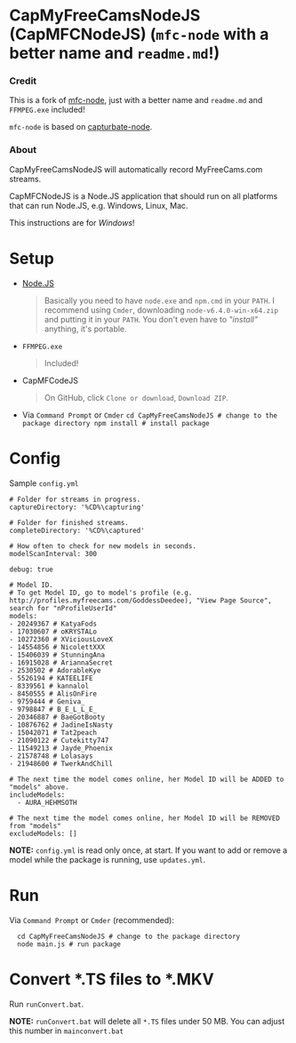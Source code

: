 CapMyFreeCamsNodeJS (CapMFCNodeJS) (`mfc-node` with a better name and `readme.md`!)
==========

### Credit ###

This is a fork of [mfc-node](https://github.com/sstativa/mfc-node), just with a better name and `readme.md` and `FFMPEG.exe` included!

`mfc-node` is based on [capturbate-node](https://github.com/SN4T14/capturebate-node).


### About ###

CapMyFreeCamsNodeJS will automatically record MyFreeCams.com streams.

CapMFCNodeJS is a Node.JS application that should run on all platforms that can run Node.JS, e.g. Windows, Linux, Mac.

This instructions are for *Windows*!

Setup
==========

* [Node.JS](https://nodejs.org/download/)
	>Basically you need to have `node.exe` and `npm.cmd` in your `PATH`. I recommend using `Cmder`, downloading `node-v6.4.0-win-x64.zip` and putting it in your `PATH`. You don't even have to *"install"* anything, it's portable.

* `FFMPEG.exe`
	>Included!

* CapMFCodeJS
	>On GitHub, click `Clone or download`, `Download ZIP`.

* Via `Command Prompt` or `Cmder`
    	```
    	cd CapMyFreeCamsNodeJS # change to the package directory
    	npm install # install package
		```

Config
===========

Sample `config.yml`

```
# Folder for streams in progress.
captureDirectory: '%CD%\capturing'

# Folder for finished streams.
completeDirectory: '%CD%\captured'

# How often to check for new models in seconds.
modelScanInterval: 300

debug: true

# Model ID.
# To get Model ID, go to model's profile (e.g. http://profiles.myfreecams.com/GoddessDeedee), "View Page Source", search for "nProfileUserId"
models:
- 20249367 # KatyaFods
- 17030607 # oKRYSTALo
- 10272360 # XViciousLoveX
- 14554856 # NicolettXXX
- 15406039 # StunningAna
- 16915028 # AriannaSecret
- 2530502 # AdorableKye
- 5526194 # KATEELIFE
- 8339561 # kannalol
- 8450555 # AlisOnFire
- 9759444 # Geniva_
- 9798847 # B_E_L_L_E_
- 20346887 # BaeGotBooty
- 10876762 # JadineIsNasty
- 15042071 # Tat2peach
- 21090122 # Cutekitty747
- 11549213 # Jayde_Phoenix
- 21578748 # Lolasays
- 21948600 # TwerkAndChill

# The next time the model comes online, her Model ID will be ADDED to "models" above.
includeModels:
  - AURA_HEHMSOTH

# The next time the model comes online, her Model ID will be REMOVED from "models"
excludeModels: []
```
**NOTE:** `config.yml` is read only once, at start. If you want to add or remove a model while the package is running, use `updates.yml`.

Run
===========

Via `Command Prompt` or `Cmder` (recommended):

```
  cd CapMyFreeCamsNodeJS # change to the package directory
  node main.js # run package
```

Convert *.TS files to *.MKV
===========

Run `runConvert.bat`.

**NOTE:** `runConvert.bat` will delete all `*.TS` files under 50 MB. You can adjust this number in `mainconvert.bat`